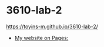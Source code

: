 # 3610-lab-2
https://toyins-m.github.io/3610-lab-2/
- [My website on Pages:](https://toyins-m.github.io/3610-lab-2/)
